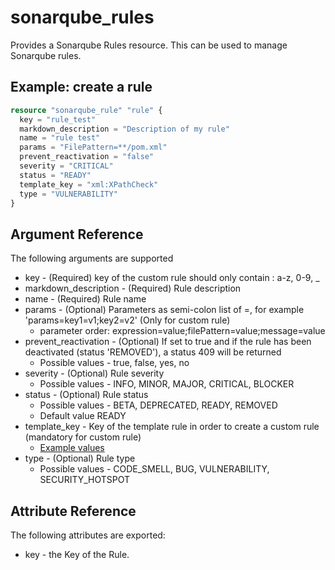 # sonarqube_rules

Provides a Sonarqube Rules resource. This can be used to manage Sonarqube rules.

## Example: create a rule

```terraform
resource "sonarqube_rule" "rule" {
  key = "rule_test"
  markdown_description = "Description of my rule"
  name = "rule test"
  params = "FilePattern=**/pom.xml"
  prevent_reactivation = "false"
  severity = "CRITICAL"
  status = "READY"
  template_key = "xml:XPathCheck"
  type = "VULNERABILITY"
}

```

## Argument Reference

The following arguments are supported

- key - (Required) key of the custom rule should only contain : a-z, 0-9, _ 
- markdown_description - (Required) Rule description
- name - (Required) Rule name
- params - (Optional) Parameters as semi-colon list of =, for example 'params=key1=v1;key2=v2' (Only for custom rule)
  - parameter order: expression=value;filePattern=value;message=value
- prevent_reactivation - (Optional) If set to true and if the rule has been deactivated (status 'REMOVED'), a status 409 will be returned
  - Possible values - true, false, yes, no
- severity - (Optional) Rule severity
  - Possible values - INFO, MINOR, MAJOR, CRITICAL, BLOCKER
- status - (Optional) Rule status
  - Possible values - BETA, DEPRECATED, READY, REMOVED
  - Default value READY
- template_key - Key of the template rule in order to create a custom rule (mandatory for custom rule)
  - [Example values](https://docs.sonarqube.org/latest/user-guide/rules/#header-4)
- type - (Optional) Rule type
  - Possible values - CODE_SMELL, BUG, VULNERABILITY, SECURITY_HOTSPOT

## Attribute Reference

The following attributes are exported:

- key - the Key of the Rule.
